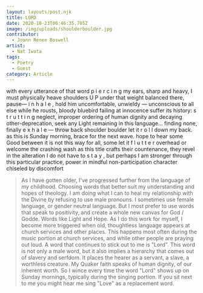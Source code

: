 ```yaml
---
layout: layouts/post.njk
title: LORD
date: 2020-10-23T06:46:35.705Z
image: /img/uploads/shoulderboulder.jpg
contributor:
  - Joann Renee Boswell
artist:
  - Nat Iwata
tags:
  - Poetry
  - Guest
category: Article
---
```

with every utterance
of that word p i e r c i n g
my ears, sharp and heavy,
I must physically heave
shoulders U P under that weight
balanced there, pause— i n h a l e ,
hold him uncomfortable,
unwieldy — unconscious to all
else while he rousts, bloody
bluebird failing at innocence
suffer its history: s t r u t t i n g
neglect, improper ordering of human
dignity and decaying other-deprecation,
seek any Light remaining in this language…
finding none, finally e x h a l e —
throw back shoulder boulder
let it r o l l down my back.
as this is Sunday morning,
 brace for the next wave.
hope to hear some Good between
it is not this way for all,
some let it f l u t t e r overhead
or welcome the crashing wash
as this title crafts their countenance,
 they revel in the alteration
I do not have to s t a y ,
but perhaps I am stronger
through this particular practice,
power in mindful non-participation
character chiseled by discomfort



> As I have gotten older, I've progressed further from the language of my childhood. Choosing words that better suit my understanding and hopes of theology. I am doing what I can to heal my relationship with the Divine by refusing to use male pronouns. I sometimes use female language, or gender neutral language. But I most prefer to use words that speak to positivity, and create a whole new canvas for God / Godde. Words like Light and Hope. As I do this work for myself, I become more triggered when old, thoughtless language appears at church services and other places. This happens most often during the music portion at church services, and while other people are praying out loud. A word that continues to stick out to me is "Lord". This word is not only a male word, but it also implies a hierarchy that comes out of slavery and serfdom. It places the hearer as a servant, a slave, a worthless creature. My Quaker faith speaks of human dignity, of our inherent worth. So I wince every time the word "Lord" shows up on Sunday mornings, typically during the singing portion. If you sit next to me you might hear me sing "Love" as a replacement word.